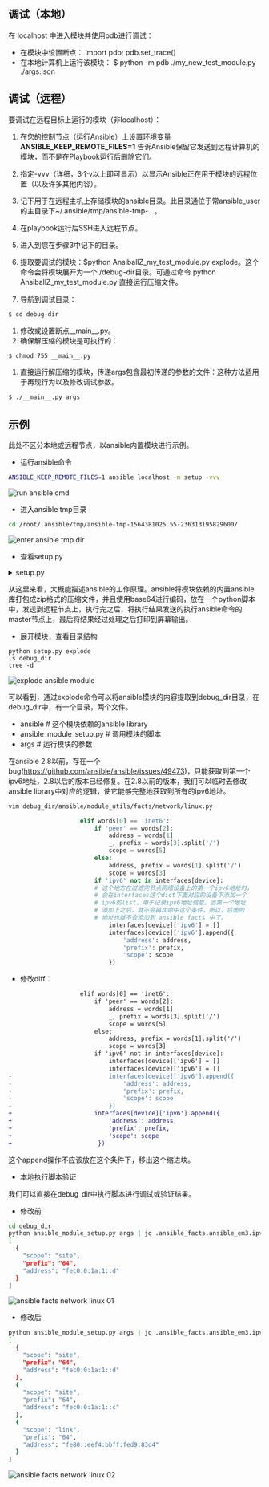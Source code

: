 ## 调试（本地）
在 localhost 中进入模块并使用pdb进行调试：

- 在模块中设置断点： import pdb; pdb.set_trace()
- 在本地计算机上运行该模块： $ python -m pdb ./my_new_test_module.py ./args.json

## 调试（远程）
要调试在远程目标上运行的模块（非localhost）：

1. 在您的控制节点（运行Ansible）上设置环境变量 **ANSIBLE_KEEP_REMOTE_FILES=1** 告诉Ansible保留它发送到远程计算机的模块，而不是在Playbook运行后删除它们。
2. 指定-vvv（详细，3个v以上即可显示）以显示Ansible正在用于模块的远程位置（以及许多其他内容）。
3. 记下用于在远程主机上存储模块的ansible目录。此目录通位于常ansible_user的主目录下~/.ansible/tmp/ansible-tmp-...。
4. 在playbook运行后SSH进入远程节点。
5. 进入到您在步骤3中记下的目录。
6. 提取要调试的模块：$python AnsiballZ_my_test_module.py explode。这个命令会将模块展开为一个./debug-dir目录。可通过命令 python AnsiballZ_my_test_module.py 直接运行压缩文件。

7. 导航到调试目录：
```bash
$ cd debug-dir
```

1. 修改或设置断点__main__.py。
1. 确保解压缩的模块是可执行的：
```bash
$ chmod 755 __main__.py
```

1. 直接运行解压缩的模块，传递args包含最初传递的参数的文件：这种方法适用于再现行为以及修改调试参数。
```bash
$ ./__main__.py args
```

## 示例

此处不区分本地或远程节点，以ansible内置模块进行示例。

- 运行ansible命令

```bash
ANSIBLE_KEEP_REMOTE_FILES=1 ansible localhost -m setup -vvv
```

![run ansible cmd](/assets/images/run-ansible-cmd.png)

- 进入ansible tmp目录

```bash
cd /root/.ansible/tmp/ansible-tmp-1564381025.55-236313195829600/
```

![enter ansible tmp dir](/assets/images/enter-ansible-tmp-dir.png)

- 查看setup.py

<details>
  <summary>setup.py</summary>
<pre><code class='language-python' lang='python'>#!/usr/bin/python2
# -*- coding: utf-8 -*-
ANSIBALLZ_WRAPPER = True # For test-module script to tell this is a ANSIBALLZ_WRAPPER
# This code is part of Ansible, but is an independent component.
# The code in this particular templatable string, and this templatable string
# only, is BSD licensed.  Modules which end up using this snippet, which is
# dynamically combined together by Ansible still belong to the author of the
# module, and they may assign their own license to the complete work.
#
# Copyright (c), James Cammarata, 2016
# Copyright (c), Toshio Kuratomi, 2016
#
# Redistribution and use in source and binary forms, with or without modification,
# are permitted provided that the following conditions are met:
#
#    * Redistributions of source code must retain the above copyright
#      notice, this list of conditions and the following disclaimer.
#    * Redistributions in binary form must reproduce the above copyright notice,
#      this list of conditions and the following disclaimer in the documentation
#      and/or other materials provided with the distribution.
#
# THIS SOFTWARE IS PROVIDED BY THE COPYRIGHT HOLDERS AND CONTRIBUTORS &quot;AS IS&quot; AND
# ANY EXPRESS OR IMPLIED WARRANTIES, INCLUDING, BUT NOT LIMITED TO, THE IMPLIED
# WARRANTIES OF MERCHANTABILITY AND FITNESS FOR A PARTICULAR PURPOSE ARE DISCLAIMED.
# IN NO EVENT SHALL THE COPYRIGHT HOLDER OR CONTRIBUTORS BE LIABLE FOR ANY DIRECT, INDIRECT,
# INCIDENTAL, SPECIAL, EXEMPLARY, OR CONSEQUENTIAL DAMAGES (INCLUDING, BUT NOT LIMITED TO,
# PROCUREMENT OF SUBSTITUTE GOODS OR SERVICES; LOSS OF USE, DATA, OR PROFITS; OR BUSINESS
# INTERRUPTION) HOWEVER CAUSED AND ON ANY THEORY OF LIABILITY, WHETHER IN CONTRACT, STRICT
# LIABILITY, OR TORT (INCLUDING NEGLIGENCE OR OTHERWISE) ARISING IN ANY WAY OUT OF THE
# USE OF THIS SOFTWARE, EVEN IF ADVISED OF THE POSSIBILITY OF SUCH DAMAGE.
import os
import os.path
import sys
import __main__

# For some distros and python versions we pick up this script in the temporary
# directory.  This leads to problems when the ansible module masks a python
# library that another import needs.  We have not figured out what about the
# specific distros and python versions causes this to behave differently.
#
# Tested distros:
# Fedora23 with python3.4  Works
# Ubuntu15.10 with python2.7  Works
# Ubuntu15.10 with python3.4  Fails without this
# Ubuntu16.04.1 with python3.5  Fails without this
# To test on another platform:
# * use the copy module (since this shadows the stdlib copy module)
# * Turn off pipelining
# * Make sure that the destination file does not exist
# * ansible ubuntu16-test -m copy -a &#39;src=/etc/motd dest=/var/tmp/m&#39;
# This will traceback in shutil.  Looking at the complete traceback will show
# that shutil is importing copy which finds the ansible module instead of the
# stdlib module
scriptdir = None
try:
    scriptdir = os.path.dirname(os.path.realpath(__main__.__file__))
except (AttributeError, OSError):
    # Some platforms don&#39;t set __file__ when reading from stdin
    # OSX raises OSError if using abspath() in a directory we don&#39;t have
    # permission to read (realpath calls abspath)
    pass
if scriptdir is not None:
    sys.path = [p for p in sys.path if p != scriptdir]

import base64
import shutil
import zipfile
import tempfile
import subprocess

if sys.version_info &lt; (3,):
    bytes = str
    PY3 = False
else:
    unicode = str
    PY3 = True
try:
    # Python-2.6+
    from io import BytesIO as IOStream
except ImportError:
    # Python &lt; 2.6
    from StringIO import StringIO as IOStream

ZIPDATA = &quot;&quot;&quot;UEsDBBQAAAAIACJy/U6yxdenYQAAA...&quot;&quot;&quot;
# base64 编码内容，太长省略

def invoke_module(module, modlib_path, json_params):
    pythonpath = os.environ.get(&#39;PYTHONPATH&#39;)
    if pythonpath:
        os.environ[&#39;PYTHONPATH&#39;] = &#39;:&#39;.join((modlib_path, pythonpath))
    else:
        os.environ[&#39;PYTHONPATH&#39;] = modlib_path

    p = subprocess.Popen([&#39;/usr/bin/python2&#39;, module], env=os.environ, shell=False, stdout=subprocess.PIPE, stderr=subprocess.PIPE, stdin=subprocess.PIPE)
    (stdout, stderr) = p.communicate(json_params)

    if not isinstance(stderr, (bytes, unicode)):
        stderr = stderr.read()
    if not isinstance(stdout, (bytes, unicode)):
        stdout = stdout.read()
    if PY3:
        sys.stderr.buffer.write(stderr)
        sys.stdout.buffer.write(stdout)
    else:
        sys.stderr.write(stderr)
        sys.stdout.write(stdout)
    return p.returncode

def debug(command, zipped_mod, json_params):
    # The code here normally doesn&#39;t run.  It&#39;s only used for debugging on the
    # remote machine.
    #
    # The subcommands in this function make it easier to debug ansiballz
    # modules.  Here&#39;s the basic steps:
    #
    # Run ansible with the environment variable: ANSIBLE_KEEP_REMOTE_FILES=1 and -vvv
    # to save the module file remotely::
    #   $ ANSIBLE_KEEP_REMOTE_FILES=1 ansible host1 -m ping -a &#39;data=october&#39; -vvv
    #
    # Part of the verbose output will tell you where on the remote machine the
    # module was written to::
    #   [...]
    #   &lt;host1&gt; SSH: EXEC ssh -C -q -o ControlMaster=auto -o ControlPersist=60s -o KbdInteractiveAuthentication=no -o
    #   PreferredAuthentications=gssapi-with-mic,gssapi-keyex,hostbased,publickey -o PasswordAuthentication=no -o ConnectTimeout=10 -o
    #   ControlPath=/home/badger/.ansible/cp/ansible-ssh-%h-%p-%r -tt rhel7 &#39;/bin/sh -c &#39;&quot;&#39;&quot;&#39;LANG=en_US.UTF-8 LC_ALL=en_US.UTF-8
    #   LC_MESSAGES=en_US.UTF-8 /usr/bin/python /home/badger/.ansible/tmp/ansible-tmp-1461173013.93-9076457629738/ping&#39;&quot;&#39;&quot;&#39;&#39;
    #   [...]
    #
    # Login to the remote machine and run the module file via from the previous
    # step with the explode subcommand to extract the module payload into
    # source files::
    #   $ ssh host1
    #   $ /usr/bin/python /home/badger/.ansible/tmp/ansible-tmp-1461173013.93-9076457629738/ping explode
    #   Module expanded into:
    #   /home/badger/.ansible/tmp/ansible-tmp-1461173408.08-279692652635227/ansible
    #
    # You can now edit the source files to instrument the code or experiment with
    # different parameter values.  When you&#39;re ready to run the code you&#39;ve modified
    # (instead of the code from the actual zipped module), use the execute subcommand like this::
    #   $ /usr/bin/python /home/badger/.ansible/tmp/ansible-tmp-1461173013.93-9076457629738/ping execute

    # Okay to use __file__ here because we&#39;re running from a kept file
    basedir = os.path.join(os.path.abspath(os.path.dirname(__file__)), &#39;debug_dir&#39;)
    args_path = os.path.join(basedir, &#39;args&#39;)
    script_path = os.path.join(basedir, &#39;ansible_module_setup.py&#39;)

    if command == &#39;explode&#39;:
        # transform the ZIPDATA into an exploded directory of code and then
        # print the path to the code.  This is an easy way for people to look
        # at the code on the remote machine for debugging it in that
        # environment
        z = zipfile.ZipFile(zipped_mod)
        for filename in z.namelist():
            if filename.startswith(&#39;/&#39;):
                raise Exception(&#39;Something wrong with this module zip file: should not contain absolute paths&#39;)

            dest_filename = os.path.join(basedir, filename)
            if dest_filename.endswith(os.path.sep) and not os.path.exists(dest_filename):
                os.makedirs(dest_filename)
            else:
                directory = os.path.dirname(dest_filename)
                if not os.path.exists(directory):
                    os.makedirs(directory)
                f = open(dest_filename, &#39;wb&#39;)
                f.write(z.read(filename))
                f.close()

        # write the args file
        f = open(args_path, &#39;wb&#39;)
        f.write(json_params)
        f.close()

        print(&#39;Module expanded into:&#39;)
        print(&#39;%s&#39; % basedir)
        exitcode = 0

    elif command == &#39;execute&#39;:
        # Execute the exploded code instead of executing the module from the
        # embedded ZIPDATA.  This allows people to easily run their modified
        # code on the remote machine to see how changes will affect it.
        # This differs slightly from default Ansible execution of Python modules
        # as it passes the arguments to the module via a file instead of stdin.

        # Set pythonpath to the debug dir
        pythonpath = os.environ.get(&#39;PYTHONPATH&#39;)
        if pythonpath:
            os.environ[&#39;PYTHONPATH&#39;] = &#39;:&#39;.join((basedir, pythonpath))
        else:
            os.environ[&#39;PYTHONPATH&#39;] = basedir

        p = subprocess.Popen([&#39;/usr/bin/python2&#39;, script_path, args_path],
                env=os.environ, shell=False, stdout=subprocess.PIPE,
                stderr=subprocess.PIPE, stdin=subprocess.PIPE)
        (stdout, stderr) = p.communicate()

        if not isinstance(stderr, (bytes, unicode)):
            stderr = stderr.read()
        if not isinstance(stdout, (bytes, unicode)):
            stdout = stdout.read()
        if PY3:
            sys.stderr.buffer.write(stderr)
            sys.stdout.buffer.write(stdout)
        else:
            sys.stderr.write(stderr)
            sys.stdout.write(stdout)
        return p.returncode

    elif command == &#39;excommunicate&#39;:
        # This attempts to run the module in-process (by importing a main
        # function and then calling it).  It is not the way ansible generally
        # invokes the module so it won&#39;t work in every case.  It is here to
        # aid certain debuggers which work better when the code doesn&#39;t change
        # from one process to another but there may be problems that occur
        # when using this that are only artifacts of how we&#39;re invoking here,
        # not actual bugs (as they don&#39;t affect the real way that we invoke
        # ansible modules)

        # stub the args and python path
        sys.argv = [&#39;setup&#39;, args_path]
        sys.path.insert(0, basedir)

        from ansible_module_setup import main
        main()
        print(&#39;WARNING: Module returned to wrapper instead of exiting&#39;)
        sys.exit(1)
    else:
        print(&#39;WARNING: Unknown debug command.  Doing nothing.&#39;)
        exitcode = 0

    return exitcode

if __name__ == &#39;__main__&#39;:
    #
    # See comments in the debug() method for information on debugging
    #

    ANSIBALLZ_PARAMS = &#39;{&quot;ANSIBLE_MODULE_ARGS&quot;: {&quot;_ansible_version&quot;: &quot;2.6.5&quot;, &quot;_ansible_selinux_special_fs&quot;: [&quot;fuse&quot;, &quot;nfs&quot;, &quot;vboxsf&quot;, &quot;ramfs&quot;, &quot;9p&quot;], &quot;_ansible_no_log&quot;: false, &quot;_ansible_module_name&quot;: &quot;setup&quot;, &quot;_ansible_remote_tmp&quot;: &quot;~/.ansible/tmp&quot;, &quot;_ansible_verbosity&quot;: 3, &quot;_ansible_keep_remote_files&quot;: true, &quot;_ansible_syslog_facility&quot;: &quot;LOG_USER&quot;, &quot;_ansible_socket&quot;: null, &quot;_ansible_diff&quot;: false, &quot;_ansible_debug&quot;: false, &quot;_ansible_shell_executable&quot;: &quot;/bin/sh&quot;, &quot;_ansible_check_mode&quot;: false, &quot;_ansible_tmpdir&quot;: &quot;/root/.ansible/tmp/ansible-tmp-1564381025.55-236313195829600/&quot;}}&#39;
    if PY3:
        ANSIBALLZ_PARAMS = ANSIBALLZ_PARAMS.encode(&#39;utf-8&#39;)
    try:
        # There&#39;s a race condition with the controller removing the
        # remote_tmpdir and this module executing under async.  So we cannot
        # store this in remote_tmpdir (use system tempdir instead)
        temp_path = tempfile.mkdtemp(prefix=&#39;ansible_&#39;)

        zipped_mod = os.path.join(temp_path, &#39;ansible_modlib.zip&#39;)
        modlib = open(zipped_mod, &#39;wb&#39;)
        modlib.write(base64.b64decode(ZIPDATA))
        modlib.close()

        if len(sys.argv) == 2:
            exitcode = debug(sys.argv[1], zipped_mod, ANSIBALLZ_PARAMS)
        else:
            z = zipfile.ZipFile(zipped_mod, mode=&#39;r&#39;)
            module = os.path.join(temp_path, &#39;ansible_module_setup.py&#39;)
            f = open(module, &#39;wb&#39;)
            f.write(z.read(&#39;ansible_module_setup.py&#39;))
            f.close()

            # When installed via setuptools (including python setup.py install),
            # ansible may be installed with an easy-install.pth file.  That file
            # may load the system-wide install of ansible rather than the one in
            # the module.  sitecustomize is the only way to override that setting.
            z = zipfile.ZipFile(zipped_mod, mode=&#39;a&#39;)

            # py3: zipped_mod will be text, py2: it&#39;s bytes.  Need bytes at the end
            sitecustomize = u&#39;import sys\nsys.path.insert(0,&quot;%s&quot;)\n&#39; %  zipped_mod
            sitecustomize = sitecustomize.encode(&#39;utf-8&#39;)
            # Use a ZipInfo to work around zipfile limitation on hosts with
            # clocks set to a pre-1980 year (for instance, Raspberry Pi)
            zinfo = zipfile.ZipInfo()
            zinfo.filename = &#39;sitecustomize.py&#39;
            zinfo.date_time = ( 2019, 7, 29, 6, 17, 5)
            z.writestr(zinfo, sitecustomize)
            z.close()

            exitcode = invoke_module(module, zipped_mod, ANSIBALLZ_PARAMS)
    finally:
        try:
            shutil.rmtree(temp_path)
        except (NameError, OSError):
            # tempdir creation probably failed
            pass
    sys.exit(exitcode)
</code></pre>
<p>&nbsp;</p>
</details>

从这里来看，大概能描述ansible的工作原理。ansible将模块依赖的内置ansible库打包成zip格式的压缩文件，并且使用base64进行编码，放在一个python脚本中，发送到远程节点上，执行完之后，将执行结果发送的执行ansible命令的master节点上，最后将结果经过处理之后打印到屏幕输出。

- 展开模块，查看目录结构

```
python setup.py explode
ls debug_dir
tree -d
```

![explode ansible module](/assets/images/explode-ansible-module.png)

可以看到，通过explode命令可以将ansible模块的内容提取到debug_dir目录，在debug_dir中，有一个目录，两个文件。

- ansible # 这个模块依赖的ansible library
- ansible_module_setup.py # 调用模块的脚本
- args # 运行模块的参数

在ansible 2.8以前，存在一个bug(https://github.com/ansible/ansible/issues/49473)，只能获取到第一个ipv6地址，2.8以后的版本已经修复。在2.8以前的版本，我们可以临时去修改ansible library中对应的逻辑，使它能够完整地获取到所有的ipv6地址。

```bash
vim debug_dir/ansible/module_utils/facts/network/linux.py
```

```python
                    elif words[0] == 'inet6':
                        if 'peer' == words[2]:
                            address = words[1]
                            _, prefix = words[3].split('/')
                            scope = words[5]
                        else:
                            address, prefix = words[1].split('/')
                            scope = words[3]
                        if 'ipv6' not in interfaces[device]:
                        # 这个地方在过滤完节点网络设备上的第一个ipv6地址时，
                        # 会在interfaces这个dict下面对应的设备下添加一个
                        # ipv6的list，用于记录ipv6地址信息。当第一个地址
                        # 添加上之后，就不会再次命中这个条件，所以，后面的
                        # 地址也就不会添加到 ansible facts 中了。
                            interfaces[device]['ipv6'] = []
                            interfaces[device]['ipv6'].append({
                                'address': address,
                                'prefix': prefix,
                                'scope': scope
                            })
```

- 修改diff：

```diff
                    elif words[0] == 'inet6':
                        if 'peer' == words[2]:
                            address = words[1]
                            _, prefix = words[3].split('/')
                            scope = words[5]
                        else:
                            address, prefix = words[1].split('/')
                            scope = words[3]
                        if 'ipv6' not in interfaces[device]:
                            interfaces[device]['ipv6'] = []
                            interfaces[device]['ipv6'] = []
-                           interfaces[device]['ipv6'].append({
-                               'address': address,
-                               'prefix': prefix,
-                               'scope': scope
-                           })
+                       interfaces[device]['ipv6'].append({
+                           'address': address,
+                           'prefix': prefix,
+                           'scope': scope
+                        })
```

这个append操作不应该放在这个条件下，移出这个缩进块。

- 本地执行脚本验证

我们可以直接在debug_dir中执行脚本进行调试或验证结果。

- 修改前
```bash
cd debug_dir
python ansible_module_setup.py args | jq .ansible_facts.ansible_em3.ipv6
[
  {
    "scope": "site",
    "prefix": "64",
    "address": "fec0:0:1a:1::d"
  }
]
```

![ansible facts network linux 01](/assets/images/facts_network_linux_01.png)

- 修改后
```bash
python ansible_module_setup.py args | jq .ansible_facts.ansible_em3.ipv6
[
  {
    "scope": "site",
    "prefix": "64",
    "address": "fec0:0:1a:1::d"
  },
  {
    "scope": "site",
    "prefix": "64",
    "address": "fec0:0:1a:1::c"
  },
  {
    "scope": "link",
    "prefix": "64",
    "address": "fe80::eef4:bbff:fed9:83d4"
  }
]
```
![ansible facts network linux 02](/assets/images/facts_network_linux_02.png)

